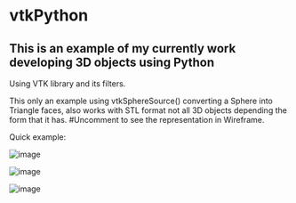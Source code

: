 # vtkPython

## This is an example of my currently work developing 3D objects using Python

Using VTK library and its filters.

This only an example using vtkSphereSource() converting a Sphere into Triangle faces, also works with STL format not all 3D objects depending the form that it has. 
#Uncomment to see the representation in Wireframe.

Quick example:

![image](https://user-images.githubusercontent.com/57594425/171425167-f04132aa-bacb-4122-bc6f-dc8d9d40ce21.png)

![image](https://user-images.githubusercontent.com/57594425/171412201-a7cc286c-f8f9-4af8-aa83-40ec76783a87.png)

![image](https://user-images.githubusercontent.com/57594425/171412262-a17e15b0-9912-46c7-8132-d7c683f844bd.png)
